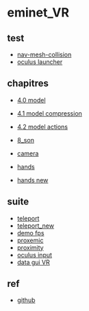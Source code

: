 # eminet_VR

## test
* [nav-mesh-collision](https://rocketvirtual.com/aframePACKAGE/AdvancedHelloWorld.html)
* [oculus launcher](./y_oculus_aframe_launcher/demo4/index.html)

## chapitres
* [4.0 model](./4.0_models)
* [4.1 model compression](./4.1_model_compression)
* [4.2 model actions](./4.2_model_actions)
* [8_son](./8_sound)

* [camera](./g_camera/)
* [hands](./h_hands/)
* [hands new](./h_hands_new/)

## suite
* [teleport](./x_test/teleport/)
* [teleport_new](./x_test/teleport_new/)
* [demo fps](./x_demogame_fps)
* [proxemic](./x_test/proxemic)
* [proximity](./x_test/proximity)
* [oculus input](./x_test/oculus_inputs/)
* [data gui VR](./y_datgui)


## ref
* [github](https://github.com/aframevr/aframe)


<!-- 
* [d_lights](./d_lights/README.md)
* [e_textures](./e_textures/README.md)
* [f_sky](./f_sky/README.md) 
-->

<!-- 
## tutorials
* [principes](https://riptutorial.com/aframe)
* [aframe school](https://aframe.io/aframe-school/#/)
* [glitch](https://aframe-course.glitch.me/index.html)
* [video](https://www.youtube.com/watch?v=ktjMCanKNLk&list=PL8MkBHej75fJD-HveDzm4xKrciC5VfYuV)

## exemples
* [aframe](https://aframe.io/aframe/examples/)
* [superframe](https://supermedium.com/superframe/)
* [stemkoski](https://stemkoski.github.io/A-Frame-Examples/)
* [google](https://docs.google.com/document/d/11L_-frJxPHXak6DTp85VDrlc1q1IKaIpXXJOuzlbTYU/edit?usp=sharing)

## aframe
* [camera](https://eminet666.github.io/eminet_VR/x_camera/)

# oculus
* [inputs](https://eminet666.github.io/eminet_VR/x_test/oculus_inputs/)

## composants
* [physics](https://eminet666.github.io/eminet_VR/x_test/physics)
    <head>
        <script src="https://unpkg.com/aframe-physics-system@1.4.0/dist/aframe-physics-system.min.js"></script>
        <script src="https://cdn.jsdelivr.net/gh/n5ro/aframe-physics-system@v4.0.1/dist/aframe-physics-system.js"></script>
    </head>

* [superhands](https://eminet666.github.io/eminet_VR/x_test/superhands/)
* [teleport](https://eminet666.github.io/eminet_VR/x_test/teleport/)

## autres
* [hands](https://eminet666.github.io/eminet_VR/x_test/hands/)
* [skygradient](https://eminet666.github.io/eminet_VR/x_test/skygradient/)
 -->
